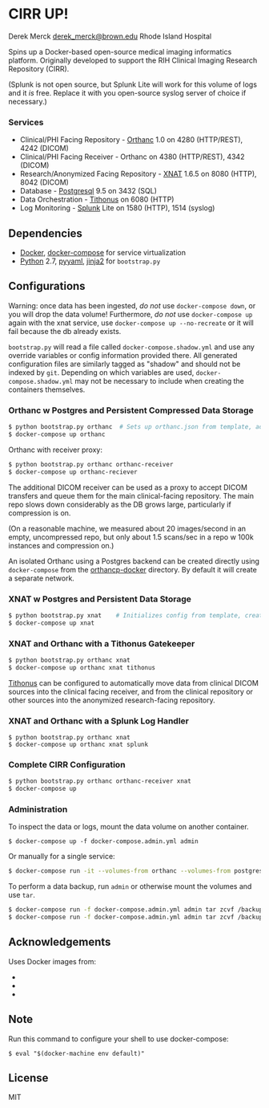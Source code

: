 # CIRR UP!

Derek Merck <derek_merck@brown.edu>
Rhode Island Hospital

Spins up a Docker-based open-source medical imaging informatics platform.  Originally developed to support the RIH Clinical Imaging Research Repository (CIRR).

(Splunk is not open source, but Splunk Lite will work for this volume of logs and it _is_ free.  Replace it with you open-source syslog server of choice if necessary.)


### Services

- Clinical/PHI Facing Repository - [Orthanc] 1.0 on 4280 (HTTP/REST), 4242 (DICOM)
- Clinical/PHI Facing Receiver - Orthanc on 4380 (HTTP/REST), 4342 (DICOM)
- Research/Anonymized Facing Repository - [XNAT] 1.6.5 on 8080 (HTTP), 8042 (DICOM)
- Database - [Postgresql] 9.5 on 3432 (SQL)
- Data Orchestration - [Tithonus] on 6080 (HTTP)
- Log Monitoring - [Splunk] Lite on 1580 (HTTP), 1514 (syslog)

[Splunk]:http://www.splunk.com
[Postgresql]:http://www.postgresql.org
[Orthanc]:http://www.orthanc-server.com
[XNAT]:http://www.xnat.org
[Tithonus]:https://github.com/derekmerck/Tithonus


## Dependencies

- [Docker], [docker-compose] for service virtualization
- [Python] 2.7, [pyyaml], [jinja2] for `bootstrap.py`

[Docker]:http://www.docker.com
[docker-compose]:https://docs.docker.com/compose/
[Python]:http://www.python.org
[pyyaml]:http://pyyaml.org
[jinja2]:http://jinja.pocoo.org


## Configurations

Warning: once data has been ingested, _do not_ use `docker-compose down`, or you will drop the data volume!
Furthermore, _do not_ use `docker-compose up` again with the xnat service, use `docker-compose up --no-recreate` or it will fail because the db already exists.

`bootstrap.py` will read a file called `docker-compose.shadow.yml` and use any override variables or config information provided there.  All generated configuration files are similarly tagged as "shadow" and should not be indexed by `git`.  Depending on which variables are used, `docker-compose.shadow.yml` may not be necessary to include when creating the containers themselves.


### Orthanc w Postgres and Persistent Compressed Data Storage

```bash
$ python bootstrap.py orthanc  # Sets up orthanc.json from template, adds db
$ docker-compose up orthanc
```

Orthanc with receiver proxy:

```bash
$ python bootstrap.py orthanc orthanc-receiver
$ docker-compose up orthanc-reciever
```

The additional DICOM receiver can be used as a proxy to accept DICOM transfers and queue them for the main clinical-facing repository.  The main repo slows down considerably as the DB grows large, particularly if compression is on.

(On a reasonable machine, we measured about 20 images/second in an empty, uncompressed repo, but only about 1.5 scans/sec in a repo w 100k instances and compression on.)

An isolated Orthanc using a Postgres backend can be created directly using `docker-compose` from the [orthancp-docker](orthancp-docker) directory.  By default it will create a separate network.


### XNAT w Postgres and Persistent Data Storage

```bash
$ python bootstrap.py xnat    # Initializes config from template, creates image, drops db if it exists
$ docker-compose up xnat
```


### XNAT and Orthanc with a Tithonus Gatekeeper

```bash
$ python bootstrap.py orthanc xnat
$ docker-compose up orthanc xnat tithonus
```

[Tithonus] can be configured to automatically move data from clinical DICOM sources into the clinical facing receiver, and from the clinical repository or other sources into the anonymized research-facing repository.


### XNAT and Orthanc with a Splunk Log Handler

```
$ python bootstrap.py orthanc xnat
$ docker-compose up orthanc xnat splunk
```


### Complete CIRR Configuration

```bash
$ python bootstrap.py orthanc orthanc-receiver xnat
$ docker-compose up
```


### Administration

To inspect the data or logs, mount the data volume on another container.

```
$ docker-compose up -f docker-compose.admin.yml admin
```

Or manually for a single service:

```bash
$ docker-compose run -it --volumes-from orthanc --volumes-from postgres --volumes-from xnat ubuntu /bin/bash
```

To perform a data backup, run `admin` or otherwise mount the volumes and use `tar`.

```bash
$ docker-compose run -f docker-compose.admin.yml admin tar zcvf /backup/postgres.tar.gz /var/lib/postgresql/data
$ docker-compose run -f docker-compose.admin.yml admin tar zcvf /backup/xnat.tar.gz /var/lib/xnat/data
```


## Acknowledgements

Uses Docker images from:

- [jodogne/orthanc]: https://github.com/jodogne/OrthancDocker
- [chaseglove/xnat]: https://github.com/chaselgrove/xnat-docker
- [outcoldman/splunk]:https://github.com/outcoldman/docker-splunk


## Note

Run this command to configure your shell to use docker-compose:

```
$ eval "$(docker-machine env default)"
```

## License

MIT

